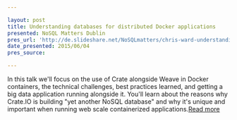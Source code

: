 ```yaml
---

layout: post
title: Understanding databases for distributed Docker applications
presented: NoSQL Matters Dublin
pres_url: 'http://de.slideshare.net/NoSQLmatters/chris-ward-understanding-databases-for-distributed-docker-applications-nosql-matters-dublin-2015'
date_presented: 2015/06/04
pres_source:

---
```


 

In this talk we'll focus on the use of Crate alongside Weave in Docker containers, the technical challenges, best practices learned, and getting a big data application running alongside it. You'll learn about the reasons why Crate.IO is building "yet another NoSQL database" and why it's unique and important when running web scale containerized applications.[Read more](http://de.slideshare.net/NoSQLmatters/chris-ward-understanding-databases-for-distributed-docker-applications-nosql-matters-dublin-2015)